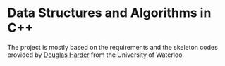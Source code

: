 # Data Structures and Algorithms in C++
The project is mostly based on the requirements and the skeleton codes provided by [Douglas Harder](https://ece.uwaterloo.ca/~dwharder/) from the University of Waterloo.
